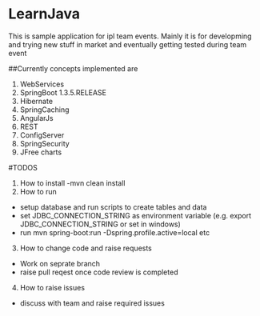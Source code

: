 # LearnJava

This is sample application for ipl team events. Mainly it is for developming and trying new stuff in market and eventually getting tested
during team event

##Currently concepts implemented are

1. WebServices
2. SpringBoot 1.3.5.RELEASE
3. Hibernate
4. SpringCaching
5. AngularJs
6. REST
7. ConfigServer
8. SpringSecurity
9. JFree charts

#TODOS
1. How to install
 -mvn clean install
2. How to run
 - setup database and run scripts to create tables and data
 - set JDBC_CONNECTION_STRING as environment variable (e.g. export JDBC_CONNECTION_STRING or set in windows)
 - run mvn spring-boot:run -Dspring.profile.active=local etc
3. How to change code and raise requests
 - Work on seprate branch
 - raise pull reqest once code review is completed
4. How to raise issues
 - discuss with team and raise required issues 
